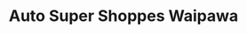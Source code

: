 ---
title: "Auto Super Shoppes Waipawa"
url: /waipawa/auto-super-shoppes-waipawa/
shop: Autowerkstatt
---